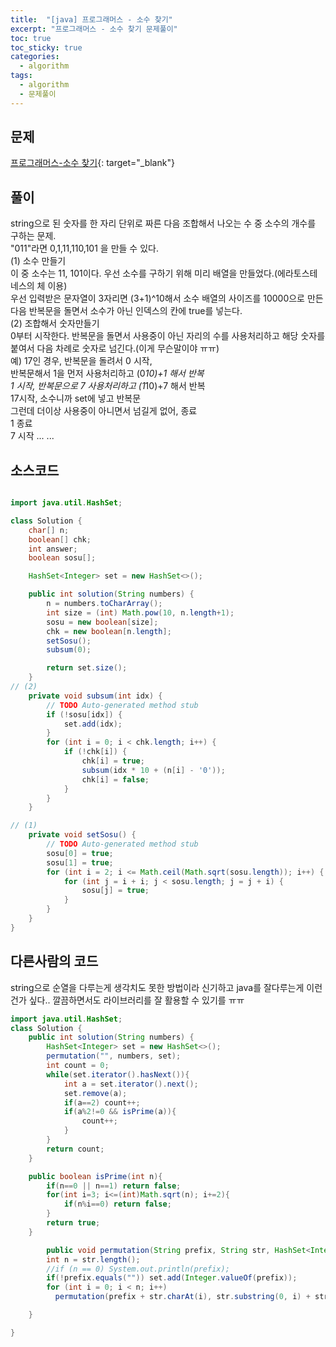 ```yaml
---
title:  "[java] 프로그래머스 - 소수 찾기"
excerpt: "프로그래머스 - 소수 찾기 문제풀이"
toc: true
toc_sticky: true
categories:
  - algorithm
tags:
  - algorithm
  - 문제풀이
---
```

## 문제  
[프로그래머스-소수 찾기](https://programmers.co.kr/learn/courses/30/lessons/42839?language=java){: target="_blank"}  
## 풀이  
string으로 된 숫자를 한 자리 단위로 짜른 다음 조합해서 나오는 수 중 소수의 개수를 구하는 문제.  
"011"라면 0,1,11,110,101 을 만들 수 있다.  
(1) 소수 만들기  
이 중 소수는 11, 101이다. 우선 소수를 구하기 위해 미리 배열을 만들었다.(에라토스테네스의 체 이용)  
우선 입력받은 문자열이 3자리면 (3+1)^10해서 소수 배열의 사이즈를 10000으로 만든다음 반복문을 돌면서 소수가 아닌 인덱스의 칸에 true를 넣는다.  
(2) 조합해서 숫자만들기  
0부터 시작한다. 반복문을 돌면서 사용중이 아닌 자리의 수를 사용처리하고 해당 숫자를 붙여서 다음 차례로 숫자로 넘긴다.(이게 무슨말이야 ㅠㅠ)  
예) 17인 경우, 반복문을 돌려서 0 시작,  
반복문해서 1을 먼저 사용처리하고 (0*10)+1 해서 반복   
1 시작, 반복문으로 7 사용처리하고 (1*10)+7 해서 반복  
17시작, 소수니까 set에 넣고 반복문  
그런데 더이상 사용중이 아니면서 넘길게 없어, 종료  
1 종료  
7 시작 ... ...




## 소스코드  
```java

import java.util.HashSet;

class Solution {
	char[] n;
	boolean[] chk;
	int answer;
	boolean sosu[];

	HashSet<Integer> set = new HashSet<>();

	public int solution(String numbers) {
		n = numbers.toCharArray();
		int size = (int) Math.pow(10, n.length+1);
		sosu = new boolean[size];
		chk = new boolean[n.length];
		setSosu();
		subsum(0);

		return set.size();
	}
// (2)
	private void subsum(int idx) {
		// TODO Auto-generated method stub
		if (!sosu[idx]) {
			set.add(idx);
		}
		for (int i = 0; i < chk.length; i++) {
			if (!chk[i]) {
				chk[i] = true;
				subsum(idx * 10 + (n[i] - '0'));
				chk[i] = false;
			}
		}
	}

// (1)
	private void setSosu() {
		// TODO Auto-generated method stub
		sosu[0] = true;
		sosu[1] = true;
		for (int i = 2; i <= Math.ceil(Math.sqrt(sosu.length)); i++) {
			for (int j = i + i; j < sosu.length; j = j + i) {
				sosu[j] = true;
			}
		}
	}
}
```

## 다른사람의 코드  
string으로 순열을 다루는게 생각치도 못한 방법이라 신기하고 java를 잘다루는게 이런건가 싶다.. 깔끔하면서도 라이브러리를 잘 활용할 수 있기를 ㅠㅠ
```java
import java.util.HashSet;
class Solution {
    public int solution(String numbers) {
        HashSet<Integer> set = new HashSet<>();
        permutation("", numbers, set);
        int count = 0;
        while(set.iterator().hasNext()){
            int a = set.iterator().next();
            set.remove(a);
            if(a==2) count++;
            if(a%2!=0 && isPrime(a)){
                count++;
            }
        }        
        return count;
    }

    public boolean isPrime(int n){
        if(n==0 || n==1) return false;
        for(int i=3; i<=(int)Math.sqrt(n); i+=2){
            if(n%i==0) return false;
        }
        return true;
    }

        public void permutation(String prefix, String str, HashSet<Integer> set) {
        int n = str.length();
        //if (n == 0) System.out.println(prefix);
        if(!prefix.equals("")) set.add(Integer.valueOf(prefix));
        for (int i = 0; i < n; i++)
          permutation(prefix + str.charAt(i), str.substring(0, i) + str.substring(i+1, n), set);

    }

}
```
